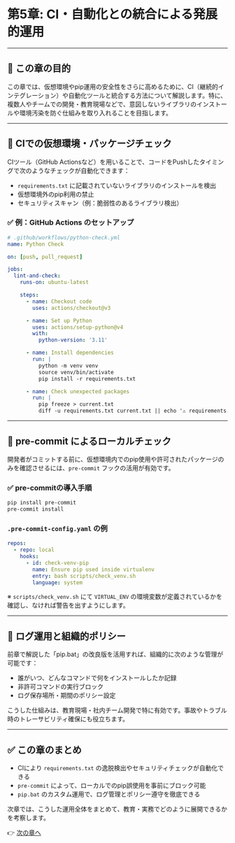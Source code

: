 # 第5章: CI・自動化との統合による発展的運用

---

## 📌 この章の目的

この章では、仮想環境やpip運用の安全性をさらに高めるために、CI（継続的インテグレーション）や自動化ツールと統合する方法について解説します。特に、複数人やチームでの開発・教育現場などで、意図しないライブラリのインストールや環境汚染を防ぐ仕組みを取り入れることを目指します。

---

## 🤖 CIでの仮想環境・パッケージチェック

CIツール（GitHub Actionsなど）を用いることで、コードをPushしたタイミングで次のようなチェックが自動化できます：

* `requirements.txt` に記載されていないライブラリのインストールを検出
* 仮想環境外のpip利用の禁止
* セキュリティスキャン（例：脆弱性のあるライブラリ検出）

### ✅ 例：GitHub Actions のセットアップ

```yaml
# .github/workflows/python-check.yml
name: Python Check

on: [push, pull_request]

jobs:
  lint-and-check:
    runs-on: ubuntu-latest

    steps:
      - name: Checkout code
        uses: actions/checkout@v3

      - name: Set up Python
        uses: actions/setup-python@v4
        with:
          python-version: '3.11'

      - name: Install dependencies
        run: |
          python -m venv venv
          source venv/bin/activate
          pip install -r requirements.txt

      - name: Check unexpected packages
        run: |
          pip freeze > current.txt
          diff -u requirements.txt current.txt || echo '⚠️ requirements.txt に記載されていないパッケージがあります'
```

---

## 🧹 pre-commit によるローカルチェック

開発者がコミットする前に、仮想環境内でのpip使用や許可されたパッケージのみを確認させるには、`pre-commit` フックの活用が有効です。

### ✅ pre-commitの導入手順

```bash
pip install pre-commit
pre-commit install
```

### `.pre-commit-config.yaml` の例

```yaml
repos:
  - repo: local
    hooks:
      - id: check-venv-pip
        name: Ensure pip used inside virtualenv
        entry: bash scripts/check_venv.sh
        language: system
```

※ `scripts/check_venv.sh` にて `VIRTUAL_ENV` の環境変数が定義されているかを確認し、なければ警告を出すようにします。

---

## 🧠 ログ運用と組織的ポリシー

前章で解説した「pip.bat」の改良版を活用すれば、組織的に次のような管理が可能です：

* 誰がいつ、どんなコマンドで何をインストールしたか記録
* 非許可コマンドの実行ブロック
* ログ保存場所・期間のポリシー設定

こうした仕組みは、教育現場・社内チーム開発で特に有効です。事故やトラブル時のトレーサビリティ確保にも役立ちます。

---

## ✅ この章のまとめ

* CIにより `requirements.txt` の逸脱検出やセキュリティチェックが自動化できる
* `pre-commit` によって、ローカルでのpip誤使用を事前にブロック可能
* `pip.bat` のカスタム運用で、ログ管理とポリシー遵守を徹底できる

次章では、こうした運用全体をまとめて、教育・実務でどのように展開できるかを考察します。

👉 [次の章へ](step6.md)
